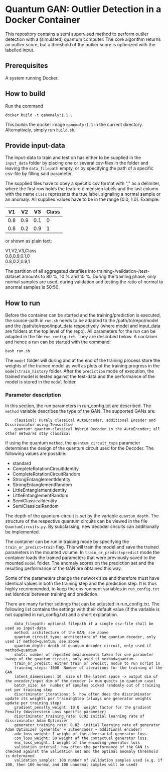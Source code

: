 # Quantum GAN: Outlier Detection in a Docker Container
This repository contains a semi supervised method to perform outlier detection with a (simulated) quantum computer.
The core algorithm returns an outlier score, but a threshold of the outlier score is optimized with the labelled input.

## Prerequisites
A system running Docker.


## How to build
Run the command
```
docker build -t qanomaly:1.1 .
```
This builds the docker image `qanomaly:1.1` in the current directory. Alternatively, simply run `build.sh`.

## Provide input-data
The input-data to train and test on has either to be supplied in the `input_data` folder by placing one or several csv-files
in the folder and leaving the `data_filepath` empty, or by specifying the path of a specific csv-file by filling said parameter.

The supplied files have to obey a specific csv format with "," as a delimiter, where the first row holds the feature
dimension labels and the last column with the name `Class` represents the true label, signaling a normal sample or an
anomaly. All supplied values have to be in the range [0.0, 1.0]. Example:

|V1|V2|V3|Class|
|---|---|---|---|
|0.8|0.9|0.1|0|
|0.8|0.2|0.9|1|

or shown as plain text:

V1,V2,V3,Class\
0.8,0.9,0.1,0\
0.8,0.2,0.9,1

The partition of all aggregated datafiles into training-/validation-/test-dataset amounts to 80 %, 10 % and 10 %.
During the training phase, only normal samples are used, during validation and testing the ratio of normal to anormal
samples is 50:50.

## How to run
Before the container can be started and the training/prediction is executed, the source-path in `run.sh` needs to be
adapted to the /path/to/repo/model and the /path/to/repo/input_data respectively (where model and input_data are folders
at the top level of the repo). All parameters for the run can be adapted in the file `run_config.txt`.
They are described below. A container and hence a run can be started with the command:
```
bash run.sh
```

The `model` folder will during and at the end of the training process store the weights of the trained model as well as
plots of the training progress in the `model\train_history` folder. After the `prediction` mode of execution, the trained model is tested
against the test-data and the performance of the model is stored in the `model` folder.

### Parameter description
In this section, the run parameters in run_config.txt are described. The `method` variable describes the type of the GAN.
The supported GANs are:
```
    classical: Purely classical AutoEncoder, additional Encoder and Discriminator using Tensorflow
    quantum: quantum-classical hybrid Decoder in the AutoEncoder; all other networks stay classical
```

If using the quantum `method`, the `quantum_circuit_type` parameter determines the design of the quantum circuit used for the Decoder.
The following values are possible:

- standard
- CompleteRotationCircuitIdentity
- CompleteRotationCircuitRandom
- StrongEntanglementIdentity
- StrongEntanglementRandom
- LittleEntanglementIdentity
- LittleEntanglementRandom
- SemiClassicalIdentity
- SemiClassicalRandom

The depth of the quantum-circuit is set by the variable `quantum_depth`. The structure of the respective quantum circuits can be viewed in the file `QuantumCircuits.py`. By subclassing, new
decoder circuits can additionally be implemented.

The container can be run in training mode by specifying the `train_or_predict=train` flag. This will train the model and save the trained parameters in the mounted volume.
In `train_or_predict=predict` mode the container loads the trained parameters that were previously saved to the mounted `model` folder.
The anomaly scores on the prediction set and the resulting performance of the GAN are obtained this way.

Some of the parameters change the network size and therefore
must have identical values in both the training step and the prediction step. It is thus highly recommended,
to keep the environment variables in `run_config.txt` set identical between training and prediction.

There are many further settings that can be adjusted in run_config.txt. The following list contains the settings with
their default value (if the variable is not supplied in run_config.txt) and a short explanation.
```
    data_filepath: optional filepath if a single csv-file shall be used as input-data
    method: architecture of the GAN; see above
    quantum_circuit_type: architecture of the quantum decoder, only used if method=quantum; see above
    quantum_depth: depth of quantum decoder circuit, only used if method=quantum
    shots: number of repeated measurements taken for one parameter sweep of the quantum circuit, only used if method=quantum 
    train_or_predict: either train or predict, modus to run script in
    training_steps: 1000  Number of iterations for the training of the GAN
    latent_dimensions: 10  size of the latent space -> output dim of the encoder/input dim of the decoder (= num qubits in quantum case)
    batch_size: 64  number of samples picked randomly out of training set per training step
    discriminator_iterations: 5  how often does the discriminator update its weights per trainingStep (always one generator weights update per training step)
    gradient_penalty_weight: 10.0  weight factor for the gradient Penalty (Wasserstein Loss specific parameter)
    discriminator_training_rate: 0.02 initial learning rate of discriminator Adam Optimizer
    generator_training_rate: 0.02  initial learning rate of generator Adam Optimizer (generator = autoencoder + additional encoder)
    adv_loss_weight: 1 weight of the adversarial generator loss
    con_loss_weight: 50 weight of the contextual generator loss
    enc_loss_weight: 1 weight of the encoding generator loss
    validation_interval: how often the performance of the GAN is checked against the validation set and the optimal anomaly threshold is determined
    validation_samples: 100 number of validation samples used (e.g. if 100, then 100 normal and 100 unnormal samples will be used)
```
